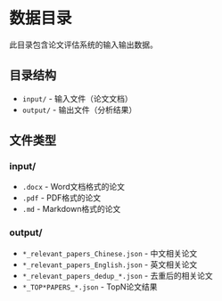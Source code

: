 # 数据目录

此目录包含论文评估系统的输入输出数据。

## 目录结构

- `input/` - 输入文件（论文文档）
- `output/` - 输出文件（分析结果）

## 文件类型

### input/
- `.docx` - Word文档格式的论文
- `.pdf` - PDF格式的论文
- `.md` - Markdown格式的论文

### output/
- `*_relevant_papers_Chinese.json` - 中文相关论文
- `*_relevant_papers_English.json` - 英文相关论文
- `*_relevant_papers_dedup_*.json` - 去重后的相关论文
- `*_TOP*PAPERS_*.json` - TopN论文结果
